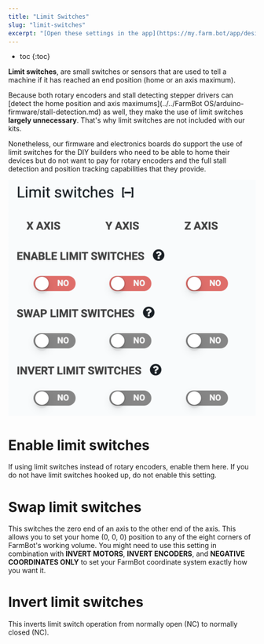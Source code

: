 ```yaml
---
title: "Limit Switches"
slug: "limit-switches"
excerpt: "[Open these settings in the app](https://my.farm.bot/app/designer/settings?highlight=limit_switches)"
---
```


* toc
{:toc}

**Limit switches**, are small switches or sensors that are used to tell a machine if it has reached an end position (home or an axis maximum).

Because both rotary encoders and stall detecting stepper drivers can [detect the home position and axis maximums](../../FarmBot OS/arduino-firmware/stall-detection.md) as well, they make the use of limit switches **largely unnecessary**. That's why limit switches are not included with our kits.

Nonetheless, our firmware and electronics boards do support the use of limit switches for the DIY builders who need to be able to home their devices but do not want to pay for rotary encoders and the full stall detection and position tracking capabilities that they provide.

![Screen Shot 2020-06-12 at 11.33.49 AM.png](Screen_Shot_2020-06-12_at_11.33.49_AM.png)

# Enable limit switches
If using limit switches instead of rotary encoders, enable them here. If you do not have limit switches hooked up, do not enable this setting.

# Swap limit switches
This switches the zero end of an axis to the other end of the axis. This allows you to set your home (0, 0, 0) position to any of the eight corners of FarmBot's working volume. You might need to use this setting in combination with **INVERT MOTORS**, **INVERT ENCODERS**, and **NEGATIVE COORDINATES ONLY** to set your FarmBot coordinate system exactly how you want it.

# Invert limit switches
This inverts limit switch operation from normally open (NC) to normally closed (NC).

